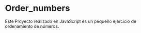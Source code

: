 # Order_numbers
Este Proyecto realizado en JavaScript es un pequeño ejercicio de ordenamiento de números.
